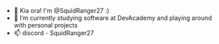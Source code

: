 - 👋 Kia ora! I'm @SquidRanger27 :)
- 👀 I’m currently studying software at DevAcademy and playing around with personal projects 
- 📫  discord - SquidRanger27

<!---
SquidRanger27/SquidRanger27 is a ✨ special ✨ repository because its `README.md` (this file) appears on your GitHub profile.
You can click the Preview link to take a look at your changes.
--->
